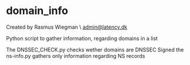 # domain_info

Created by Rasmus Wiegman \ admin@latency.dk


Python script to gather information, regarding domains in a list

The DNSSEC_CHECK.py checks wether domains are DNSSEC Signed
the ns-info.py gathers only information regarding NS records
